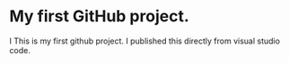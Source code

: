 # My first GitHub project.
I This is my first github project. I published this directly from visual studio code.